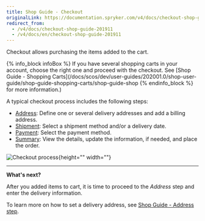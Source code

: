 ```yaml
---
title: Shop Guide - Checkout
originalLink: https://documentation.spryker.com/v4/docs/checkout-shop-guide-201911
redirect_from:
  - /v4/docs/checkout-shop-guide-201911
  - /v4/docs/en/checkout-shop-guide-201911
---
```


Checkout allows purchasing the items added to the cart.

{% info_block infoBox %}
If you have several shopping carts in your account, choose the right one and proceed with the checkout. See [Shop Guide - Shopping Carts](/docs/scos/dev/user-guides/202001.0/shop-user-guide/shop-guide-shopping-carts/shop-guide-shop
{% endinfo_block %} for more information.)

A typical checkout process includes the following steps:

* [Address](/docs/scos/dev/user-guides/202001.0/shop-user-guide/shop-guide-checkout/address-step-sh): Define one or several delivery addresses and add a billing address.
* [Shipment](/docs/scos/dev/user-guides/202001.0/shop-user-guide/shop-guide-checkout/shipment-step-s): Select a shipment method and/or a delivery date.
* [Payment](/docs/scos/dev/user-guides/202001.0/shop-user-guide/shop-guide-checkout/payment-step-sh): Select the payment method.
* [Summary](/docs/scos/dev/user-guides/202001.0/shop-user-guide/shop-guide-checkout/summary-step-sh): View the details, update the information, if needed, and place the order.

![Checkout process](https://spryker.s3.eu-central-1.amazonaws.com/docs/User+Guides/Shop+User+Guides/Checkout/split-delivery-checkout.gif){height="" width=""}
***
**What's next?**

After you added items to cart, it is time to proceed to the *Address* step and enter the delivery information.

To learn more on how to set a delivery address, see [Shop Guide - Address step](/docs/scos/dev/user-guides/202001.0/shop-user-guide/shop-guide-checkout/address-step-sh).

